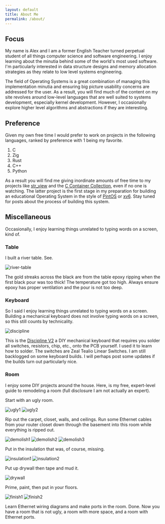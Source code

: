 ```yaml
---
layout: default
title: About Me
permalink: /about/
---
```


## Focus

My name is Alex and I am a former English Teacher turned perpetual student of all things computer science and software engineering. I enjoy learning about the minutia behind some of the world's most used software. I'm particularly interested in data structure designs and memory allocation strategies as they relate to low level systems engineering.

The field of Operating Systems is a great combination of managing this implementation minutia and ensuring big picture usability concerns are addressed for the user. As a result, you will find much of the content on my site revolves around low-level languages that are well suited to systems development, especially kernel development. However, I occasionally explore higher level algorithms and abstractions if they are interesting.

## Preference

Given my own free time I would prefer to work on projects in the following languages, ranked by preference with 1 being my favorite.

1. C
2. Zig
3. Rust
4. C++
5. Python

As a result you will find me giving inordinate amounts of free time to my projects like [str_view](https://github.com/agl-alexglopez/str_view) and the [C Container Collection](https://github.com/agl-alexglopez/ccc), even if no one is watching. The latter project is the first stage in my preparation for building an educational Operating System in the style of [PintOS](https://web.stanford.edu/class/cs140/projects/pintos/pintos_1.html#SEC1) or [xv6](https://github.com/mit-pdos/xv6-riscv). Stay tuned for posts about the process of building this system.

## Miscellaneous

Occasionally, I enjoy learning things unrelated to typing words on a screen, kind of.

### Table

I built a river table. See.

![river-table](/assets/images/river-table.jpg)

The gold streaks across the black are from the table epoxy ripping when the first black pour was too thick! The temperature got too high. Always ensure epoxy has proper ventilation and the pour is not too deep.

### Keyboard

So I said I enjoy learning things unrelated to typing words on a screen. Building a mechanical keyboard does not involve typing words on a screen, so this still counts by technicality.

![discipline](/assets/images/discipline.jpg)

This is the [Discipline V2](https://github.com/coseyfannitutti/discipline) a DIY mechanical keyboard that requires you solder all switches, resistors, chip, etc., onto the PCB yourself. I used it to learn how to solder. The switches are Zeal Tealio Linear Switches. I am still backlogged on some keyboard builds. I will perhaps post some updates if the builds turn out particularly nice.

### Room

I enjoy some DIY projects around the house. Here, is my free, expert-level guide to remodeling a room (full disclosure I am not actually an expert).

Start with an ugly room.

![ugly1](/assets/images/ugly1.png)
![ugly2](/assets/images/ugly2.png)

Rip out the carpet, closet, walls, and ceilings. Run some Ethernet cables from your router closet down through the basement into this room while everything is ripped out.

![demolish1](/assets/images/demolish1.jpg)
![demolish2](/assets/images/demolish2.jpg)
![demolish3](/assets/images/demolish3.jpg)

Put in the insulation that was, of course, missing.

![insulation1](/assets/images/insulation1.jpg)
![insulation2](/assets/images/insulation2.jpg)

Put up drywall then tape and mud it.

![drywall](/assets/images/drywall.jpg)

Prime, paint, then put in your floors.

![finish1](/assets/images/finish1.jpg)
![finish2](/assets/images/finish2.jpg)

Learn Ethernet wiring diagrams and make ports in the room. Done. Now you have a room that is not ugly, a room with more space, and a room with Ethernet ports.
